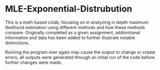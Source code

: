 # MLE-Exponential-Distrubution
This is a math based colab, focusing on in analyzing in depth maximum likelihood estimation using different methods and how these methods compare.
Originally completed as a given assignment, addiontional information and data has been added to further illustrate notable distinctions.

Running the program over again may cause the output to change or create errors, all outputs were generated through an initial run of the code before further changes were made.
